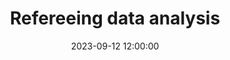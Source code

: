 ---
layout: post
title: "Refereeing data analysis"
tech_stack: [Python, Pandas, Selenium, Plotly, Dash, Heroku]
date: 2023-09-12 12:00:00
image_url: /assets/images/posts/2023-09-12-evolution-matches.png
excerpt: A data analysis project on refereeing in handball
project_url: http://evolution-matches.herokuapp.com/
---